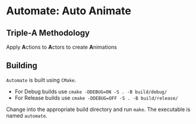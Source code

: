 # Automate: Auto Animate

## Triple-A Methodology

Apply **A**ctions to **A**ctors to create **A**nimations

## Building

`Automate` is built using `CMake`.
- For Debug builds use `cmake -DDEBUG=ON -S . -B build/debug/`
- For Release builds use `cmake -DDEBUG=OFF -S . -B build/release/`

Change into the appropriate build directory and run `make`. The executable is named `automate`.
